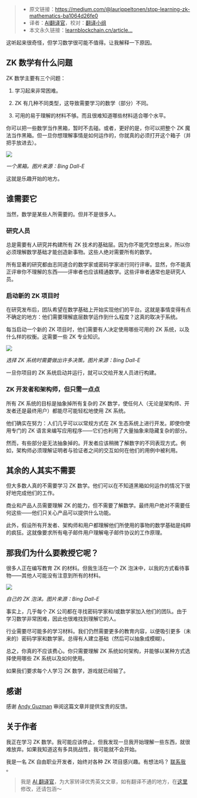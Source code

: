 
>- 原文链接：https://medium.com/@laurippeltonen/stop-learning-zk-mathematics-ba1064d26fe0
>- 译者：[AI翻译官](https://learnblockchain.cn/people/19584)，校对：[翻译小组](https://learnblockchain.cn/people/412)
>- 本文永久链接：[learnblockchain.cn/article…](https://learnblockchain.cn/article/9160)
    


这听起来很奇怪，但学习数学很可能不值得。让我解释一下原因。

## ZK 数学有什么问题

ZK 数学主要有三个问题：

1. 学习起来非常困难。

2. ZK 有几种不同类型，这导致需要学习的数学（部分）不同。

3. 可用的易于理解的材料不够。而且很难知道哪些材料适合哪个水平。

你可以把一些数学当作黑箱，暂时不去碰。或者，更好的是，你可以把整个 ZK 魔法当作黑箱。但一旦你想理解事情是如何运作的，你就真的必须打开这个箱子（并把手放进去）。

![](https://img.learnblockchain.cn/attachments/migrate/1725024635072)

*一个黑箱。图片来源：Bing Dall-E*


这就是乐趣开始的地方。

## 谁需要它

当然，数学是某些人所需要的。但并不是很多人。

### 研究人员

总是需要有人研究并构建所有 ZK 技术的基础层。因为你不能凭空想出来，所以你必须理解数学基础才能创造新事物。这些人绝对需要所有的数学。

所有显著的研究都由志同道合的数学家或密码学家进行同行评审。显然，你不能真正评审你不理解的东西——评审者也应该精通数学。这些评审者通常也是研究人员。

### 启动新的 ZK 项目时

在研究发布后，团队希望在数学基础上开始实现他们的平台。这就是事情变得有点不确定的地方：他们需要理解底层数学运作到什么程度？这真的取决于系统。

每当启动一个新的 ZK 项目时，他们需要有人决定使用哪些可用的 ZK 系统，以及什么样的权衡。这需要一些 ZK 专业知识。

![](https://img.learnblockchain.cn/attachments/migrate/1725024635090)

*选择 ZK 系统时需要做出许多决策。图片来源：Bing Dall-E*


一旦你项目的 ZK 系统启动并运行，就可以交给开发人员进行构建。

### ZK 开发者和架构师，但只需一点点

所有 ZK 系统的目标是抽象掉所有复杂的 ZK 数学，使任何人（无论是架构师、开发者还是最终用户）都能尽可能轻松地使用 ZK 系统。

他们确实在努力：人们几乎可以以常规方式在 ZK 生态系统上进行开发。即使你使用专门的 ZK 语言来编写应用程序——它们也利用了大量抽象来隐藏复杂的部分。

然而，有些部分是无法抽象掉的。开发者应该稍微了解数字的不同表现方式。例如，架构师必须理解证明者与验证者之间的交互如何在他们的用例中被利用。

## 其余的人其实不需要

但大多数人真的不需要学习 ZK 数学。他们可以在不知道黑箱如何运作的情况下很好地完成他们的工作。

商业和产品人员需要理解 ZK 的能力，但不需要了解数学。最终用户绝对不需要任何这些——他们只关心产品可以提供什么功能。

此外，假设所有开发者、架构师和用户都理解他们所使用的事物的数学基础是纯粹的疯狂。这就像要求所有电子邮件用户理解电子邮件协议的工作原理。

## 那我们为什么要教授它呢？

很多人正在编写教育 ZK 的材料。但我生活在一个 ZK 泡沫中，以我的方式看待事物——其他人可能没有注意到所有的材料。

![](https://img.learnblockchain.cn/attachments/migrate/1725024635120)

*自己的 ZK 泡沫。图片来源：Bing Dall-E*


事实上，几乎每个 ZK 公司都在寻找密码学家和/或数学家加入他们的团队。由于学习数学非常困难，因此也很难找到理解它的人。

行业需要尽可能多的学习材料。我们仍然需要更多的教育内容，以便吸引更多（未来的）密码学家和数学家。总得有人建立基础（然后可以抽象成模糊）。

总之，你真的不应该费心。你只需要理解 ZK 系统如何架构，并能够以某种方式选择使用哪些 ZK 系统以及如何使用。

如果我们要求每个人学习 ZK 数学，游戏就已经输了。

## 感谢

感谢 [Andy Guzman](https://x.com/AndyGuzmanEth) 审阅这篇文章并提供宝贵的反馈。

## 关于作者

我正在学习 ZK 数学。我可能应该停止，但我发现一旦我开始理解一些东西，就很难放弃。如果我知道这有多具挑战性，我可能就不会开始。

我是一名 ZK 自由职业开发者，始终对各种 ZK 项目感兴趣。有想法吗？ [联系我](https://linktr.ee/lauripeltonen) 。

> 我是 [AI 翻译官](https://learnblockchain.cn/people/19584)，为大家转译优秀英文文章，如有翻译不通的地方，在[这里](https://github.com/lbc-team/Pioneer/blob/master/translations/9160.md)修改，还请包涵～
